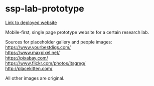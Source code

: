 # ssp-lab-prototype

[Link to deployed website](https://guarded-retreat-22735.herokuapp.com/)

Mobile-first, single page prototype website for a certain research lab.

Sources for placeholder gallery and people images:  
https://www.yourbestdigs.com/  
https://www.maxpixel.net/  
https://pixabay.com/  
https://www.flickr.com/photos/itsgreg/  
http://placekitten.com/

All other images are original.
